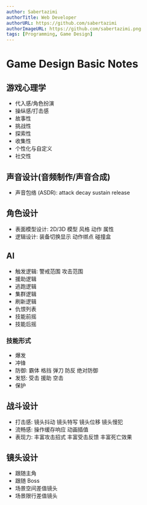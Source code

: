 ```yaml
---
author: Sabertazimi
authorTitle: Web Developer
authorURL: https://github.com/sabertazimi
authorImageURL: https://github.com/sabertazimi.png
tags: [Programming, Game Design]
---
```


# Game Design Basic Notes

## 游戏心理学

- 代入感/角色扮演
- 操纵感/打击感
- 故事性
- 挑战性
- 探索性
- 收集性
- 个性化与自定义
- 社交性

## 声音设计(音频制作/声音合成)

- 声音包络 (ASDR): attack decay sustain release

## 角色设计

- 表面模型设计: 2D/3D 模型 风格 动作 属性
- 逻辑设计: 装备切换显示 动作绑点 碰撞盒

## AI

- 触发逻辑: 警戒范围 攻击范围
- 援助逻辑
- 逃跑逻辑
- 集群逻辑
- 刷新逻辑
- 仇恨列表
- 技能前摇
- 技能后摇

### 技能形式

- 爆发
- 冲锋
- 防御: 霸体 格挡 弹刀 防反 绝对防御
- 发怒: 受击 援助 空击
- 保护

## 战斗设计

- 打击感: 镜头抖动 镜头特写 镜头位移 镜头慢犯
- 流畅感: 操作缓存响应 动画插值
- 表现力: 丰富攻击招式 丰富受击反馈 丰富死亡效果

## 镜头设计

- 跟随主角
- 跟随 Boss
- 场景空间差值镜头
- 场景限行差值镜头
